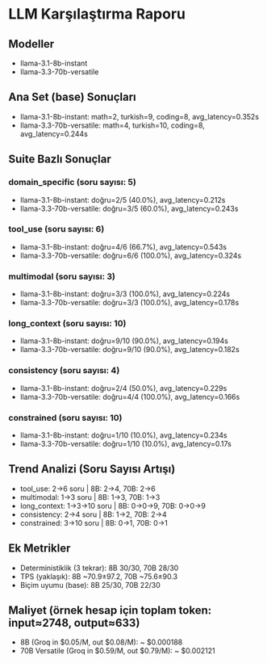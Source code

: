# LLM Karşılaştırma Raporu

## Modeller
- llama-3.1-8b-instant
- llama-3.3-70b-versatile

## Ana Set (base) Sonuçları
- llama-3.1-8b-instant: math=2, turkish=9, coding=8, avg_latency=0.352s
- llama-3.3-70b-versatile: math=4, turkish=10, coding=8, avg_latency=0.244s

## Suite Bazlı Sonuçlar
### domain_specific (soru sayısı: 5)
- llama-3.1-8b-instant: doğru=2/5 (40.0%), avg_latency=0.212s
- llama-3.3-70b-versatile: doğru=3/5 (60.0%), avg_latency=0.243s

### tool_use (soru sayısı: 6)
- llama-3.1-8b-instant: doğru=4/6 (66.7%), avg_latency=0.543s
- llama-3.3-70b-versatile: doğru=6/6 (100.0%), avg_latency=0.324s

### multimodal (soru sayısı: 3)
- llama-3.1-8b-instant: doğru=3/3 (100.0%), avg_latency=0.224s
- llama-3.3-70b-versatile: doğru=3/3 (100.0%), avg_latency=0.178s

### long_context (soru sayısı: 10)
- llama-3.1-8b-instant: doğru=9/10 (90.0%), avg_latency=0.194s
- llama-3.3-70b-versatile: doğru=9/10 (90.0%), avg_latency=0.182s

### consistency (soru sayısı: 4)
- llama-3.1-8b-instant: doğru=2/4 (50.0%), avg_latency=0.229s
- llama-3.3-70b-versatile: doğru=4/4 (100.0%), avg_latency=0.166s

### constrained (soru sayısı: 10)
- llama-3.1-8b-instant: doğru=1/10 (10.0%), avg_latency=0.234s
- llama-3.3-70b-versatile: doğru=1/10 (10.0%), avg_latency=0.17s

## Trend Analizi (Soru Sayısı Artışı)
- tool_use: 2→6 soru | 8B: 2→4, 70B: 2→6
- multimodal: 1→3 soru | 8B: 1→3, 70B: 1→3
- long_context: 1→3→10 soru | 8B: 0→0→9, 70B: 0→0→9
- consistency: 2→4 soru | 8B: 1→2, 70B: 2→4
- constrained: 3→10 soru | 8B: 0→1, 70B: 0→1

## Ek Metrikler
- Deterministiklik (3 tekrar): 8B 30/30, 70B 28/30
- TPS (yaklaşık): 8B ~70.9±97.2, 70B ~75.6±90.3
- Biçim uyumu (base): 8B 25/30, 70B 22/30

## Maliyet (örnek hesap için toplam token: input≈2748, output≈633)
- 8B (Groq in $0.05/M, out $0.08/M): ~ $0.000188
- 70B Versatile (Groq in $0.59/M, out $0.79/M): ~ $0.002121
